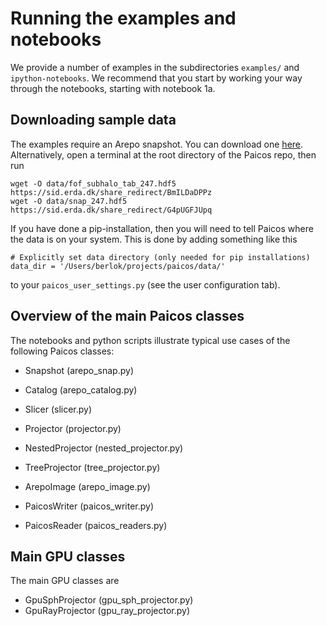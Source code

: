 # Running the examples and notebooks

We provide a number of examples in the subdirectories `examples/` and `ipython-notebooks`.
We recommend that you start by working your way through the notebooks, starting with
notebook 1a.

## Downloading sample data

The examples require an Arepo snapshot. You can download one [here](https://sid.erda.dk/sharelink/DkVXfdoxIM). Alternatively, open a terminal at
the root directory of the Paicos repo, then run
```
wget -O data/fof_subhalo_tab_247.hdf5 https://sid.erda.dk/share_redirect/BmILDaDPPz
wget -O data/snap_247.hdf5 https://sid.erda.dk/share_redirect/G4pUGFJUpq
```

If you have done a pip-installation, then you will need to tell Paicos where the data is on your system.
This is done by adding something like this
```
# Explicitly set data directory (only needed for pip installations)
data_dir = '/Users/berlok/projects/paicos/data/'
```
to your `paicos_user_settings.py` (see the user configuration tab).

## Overview of the main Paicos classes
The notebooks and python scripts illustrate typical use cases of the following Paicos classes:

- Snapshot (arepo_snap.py)

- Catalog (arepo_catalog.py)

- Slicer (slicer.py)

- Projector (projector.py)

- NestedProjector (nested_projector.py)

- TreeProjector (tree_projector.py)

- ArepoImage (arepo_image.py)

- PaicosWriter (paicos_writer.py)

- PaicosReader (paicos_readers.py)

## Main GPU classes

The main GPU classes are

- GpuSphProjector (gpu_sph_projector.py)
- GpuRayProjector (gpu_ray_projector.py)
